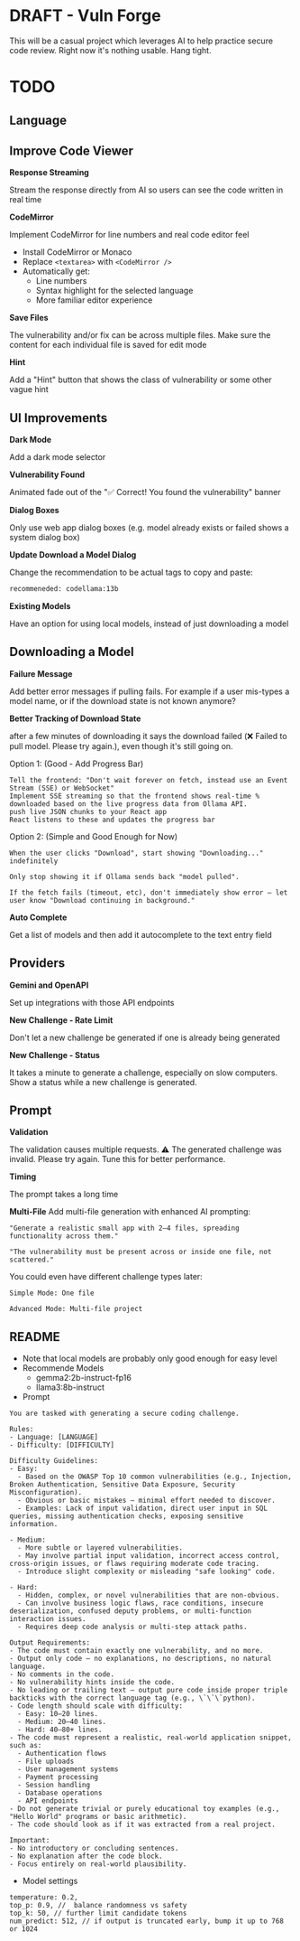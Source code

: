 # DRAFT - Vuln Forge

This will be a casual project which leverages AI to help practice secure code review.
Right now it's nothing usable. Hang tight.

# TODO

## Language

## Improve Code Viewer

**Response Streaming**

Stream the response directly from AI so users can see the code written in real time

**CodeMirror**

Implement CodeMirror for line numbers and real code editor feel

- Install CodeMirror or Monaco
- Replace `<textarea>` with `<CodeMirror />`
- Automatically get:
  - Line numbers
  - Syntax highlight for the selected language
  - More familiar editor experience

**Save Files**

The vulnerability and/or fix can be across multiple files.
Make sure the content for each individual file is saved for edit mode

**Hint**

Add a "Hint" button that shows the class of vulnerability or some other vague hint


## UI Improvements

**Dark Mode**

Add a dark mode selector

**Vulnerability Found**

Animated fade out of the "✅ Correct! You found the vulnerability" banner

**Dialog Boxes**

Only use web app dialog boxes (e.g. model already exists or failed shows a system dialog box)

**Update Download a Model Dialog**

Change the recommendation to be actual tags to copy and paste:
```txt
recommeneded: codellama:13b
```

**Existing Models**

Have an option for using local models, instead of just downloading a model

## Downloading a Model

**Failure Message**

Add better error messages if pulling fails. For example if a user mis-types a model name, or if the download state is not known anymore?

**Better Tracking of Download State**

after a few minutes of downloading it says the download failed (❌ Failed to pull model. Please try again.), even though it's still going on.

Option 1: (Good - Add Progress Bar)

    Tell the frontend: "Don't wait forever on fetch, instead use an Event Stream (SSE) or WebSocket"
    Implement SSE streaming so that the frontend shows real-time % downloaded based on the live progress data from Ollama API.
    push live JSON chunks to your React app
    React listens to these and updates the progress bar

Option 2: (Simple and Good Enough for Now)

    When the user clicks "Download", start showing "Downloading..." indefinitely

    Only stop showing it if Ollama sends back "model pulled".

    If the fetch fails (timeout, etc), don't immediately show error — let user know "Download continuing in background."

**Auto Complete**

Get a list of models and then add it autocomplete to the text entry field

## Providers

**Gemini and OpenAPI**

Set up integrations with those API endpoints

**New Challenge - Rate Limit**

Don't let a new challenge be generated if one is already being generated

**New Challenge - Status**

It takes a minute to generate a challenge, especially on slow computers.
Show a status while a new challenge is generated.

## Prompt

**Validation**

The validation causes multiple requests. ⚠️ The generated challenge was invalid. Please try again.
Tune this for better performance.

**Timing**

The prompt takes a long time

**Multi-File**
Add multi-file generation with enhanced AI prompting:

    "Generate a realistic small app with 2–4 files, spreading functionality across them."

    "The vulnerability must be present across or inside one file, not scattered."

You could even have different challenge types later:

    Simple Mode: One file

    Advanced Mode: Multi-file project

## README
- Note that local models are probably only good enough for easy level
- Recommende Models
  - gemma2:2b-instruct-fp16
  - llama3:8b-instruct
- Prompt
```
You are tasked with generating a secure coding challenge.

Rules:
- Language: [LANGUAGE]
- Difficulty: [DIFFICULTY]

Difficulty Guidelines:
- Easy:
  - Based on the OWASP Top 10 common vulnerabilities (e.g., Injection, Broken Authentication, Sensitive Data Exposure, Security Misconfiguration).
  - Obvious or basic mistakes — minimal effort needed to discover.
  - Examples: Lack of input validation, direct user input in SQL queries, missing authentication checks, exposing sensitive information.

- Medium:
  - More subtle or layered vulnerabilities.
  - May involve partial input validation, incorrect access control, cross-origin issues, or flaws requiring moderate code tracing.
  - Introduce slight complexity or misleading "safe looking" code.

- Hard:
  - Hidden, complex, or novel vulnerabilities that are non-obvious.
  - Can involve business logic flaws, race conditions, insecure deserialization, confused deputy problems, or multi-function interaction issues.
  - Requires deep code analysis or multi-step attack paths.

Output Requirements:
- The code must contain exactly one vulnerability, and no more.
- Output only code — no explanations, no descriptions, no natural language.
- No comments in the code.
- No vulnerability hints inside the code.
- No leading or trailing text — output pure code inside proper triple backticks with the correct language tag (e.g., \`\`\`python).
- Code length should scale with difficulty:
  - Easy: 10–20 lines.
  - Medium: 20–40 lines.
  - Hard: 40–80+ lines.
- The code must represent a realistic, real-world application snippet, such as:
  - Authentication flows
  - File uploads
  - User management systems
  - Payment processing
  - Session handling
  - Database operations
  - API endpoints
- Do not generate trivial or purely educational toy examples (e.g., "Hello World" programs or basic arithmetic).
- The code should look as if it was extracted from a real project.

Important:
- No introductory or concluding sentences.
- No explanation after the code block.
- Focus entirely on real-world plausibility.
```
- Model settings
```
temperature: 0.2,
top_p: 0.9, //	balance randomness vs safety
top_k: 50, // further limit candidate tokens
num_predict: 512, // if output is truncated early, bump it up to 768 or 1024
```